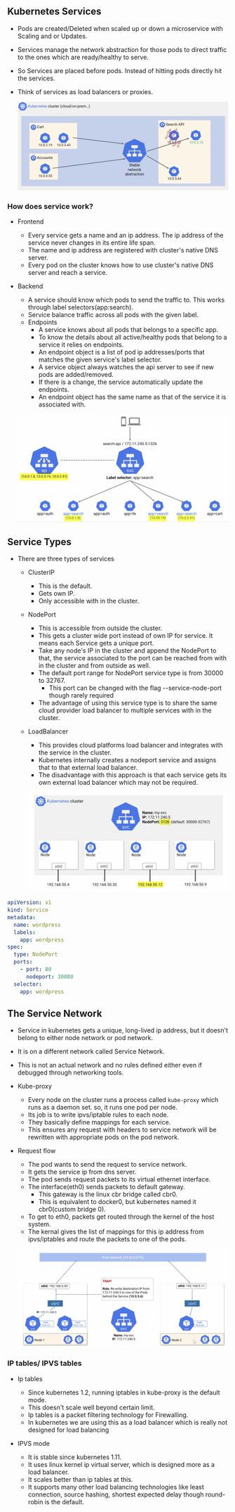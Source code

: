 ## Kubernetes Services

- Pods are created/Deleted when scaled up or down a microservice with Scaling and or Updates.
- Services manage the network abstraction for those pods to direct traffic to the ones which are ready/healthy to serve.
- So Services are placed before pods. Instead of hitting pods directly hit the services.
- Think of services as load balancers or proxies.

  ![Services](images/services.png)

### How does service work?

- Frontend
    - Every service gets a name and an ip address. The ip address of the service never changes in its entire life span.
    - The name and ip address are registered with cluster's native DNS server.
    - Every pod on the cluster knows how to use cluster's native DNS server and reach a service.
- Backend
    - A service should know which pods to send the traffic to. This works through label selectors(app:search).
    - Service balance traffic across all pods with the given label.
    - Endpoints
        - A service knows about all pods that belongs to a specific app.
        - To know the details about all active/healthy pods that belong to a service it relies on endpoints.
        - An endpoint object is a list of pod ip addresses/ports that matches the given service's label selector.
        - A service object always watches the api server to see if new pods are added/removed.
        - If there is a change, the service automatically update the endpoints.
        - An endpoint object has the same name as that of the service it is associated with.

  ![Endpoints](images/end_points.png)

## Service Types

- There are three types of services
    - ClusterIP
        - This is the default.
        - Gets own IP.
        - Only accessible with in the cluster.
    - NodePort
        - This is accessible from outside the cluster.
        - This gets a cluster wide port instead of own IP for service. It means each Service gets a unique port.
        - Take any node's IP in the cluster and append the NodePort to that, the service associated to the port can be reached from with in the cluster and from outside as well.
        - The default port range for NodePort service type is from 30000 to 32767.
            - This port can be changed with the flag --service-node-port though rarely required
        - The advantage of using this service type is to share the same cloud provider load balancer to multiple services with in the cluster.
    - LoadBalancer
        - This provides cloud platforms load balancer and integrates with the service in the cluster.
        - Kubernetes internally creates a nodeport service and assigns that to that external load balancer.
        - The disadvantage with this approach is that each service gets its own external load balancer which may not be required.

      ![NodePort service](images/node_port.png)

```yaml
apiVersion: v1
kind: Service
metadata:
  name: wordpress
  labels:
    app: wordpress
spec:
  type: NodePort
  ports:
    - port: 80
      nodeport: 30080
  selector:
    app: wordpress
```  

## The Service Network

- Service in kubernetes gets a unique, long-lived ip address, but it doesn't belong to either node network or pod network.
- It is on a different network called Service Network.
- This is not an actual network and no rules defined either even if debugged through networking tools.
- Kube-proxy
    - Every node on the cluster runs a process called `kube-proxy` which runs as a daemon set. so, it runs one pod per node.
    - Its job is to write ipvs/iptable rules to each node.
    - They basically define mappings for each service.
    - This ensures any request with headers to service network will be rewritten with appropriate pods on the pod network.
- Request flow
    - The pod wants to send the request to service network.
    - It gets the service ip from dns server.
    - The pod sends request packets to its virtual ethernet interface.
    - The interface(eth0) sends packets to default gateway.
        - This gateway is the linux cbr bridge called cbr0.
        - This is equivalent to docker0, but kubernetes named it cbr0(custom bridge 0).
    - To get to eth0, packets get routed through the kernel of the host system.
    - The kernal gives the list of mappings for this ip address from ipvs/iptables and route the packets to one of the pods.

  ![Service network](images/service_network.png)

### IP tables/ IPVS tables

- Ip tables
    - Since kubernetes 1.2, running iptables in kube-proxy is the default mode.
    - This doesn't scale well beyond certain limit.
    - Ip tables is a packet filtering technology for Firewalling.
    - In kubernetes we are using this as a load balancer which is really not designed for load balancing

- IPVS mode
    - It is stable since kubernetes 1.11.
    - It uses linux kernel ip virtual server, which is designed more as a load balancer.
    - It scales better than ip tables at this.
    - It supports many other load balancing technologies like least connection, source hashing, shortest expected delay though
      round-robin is the default.

